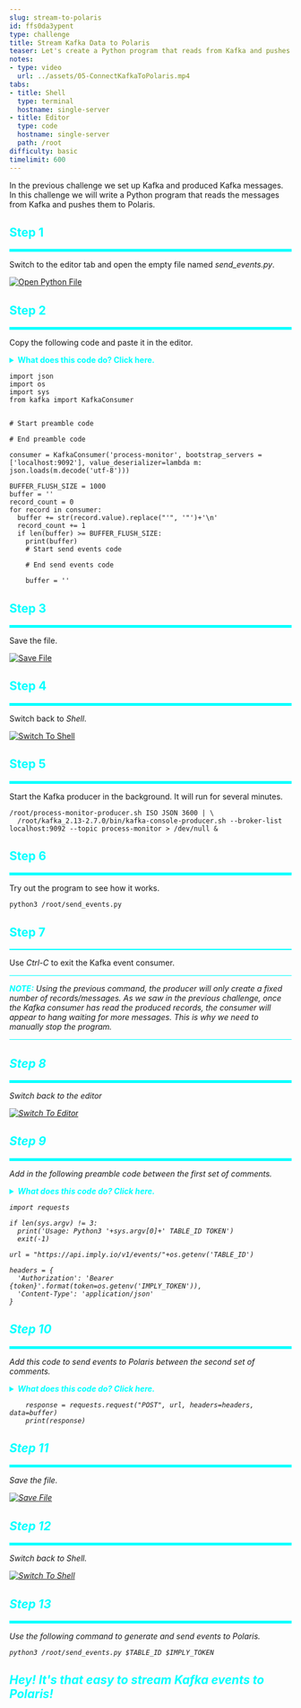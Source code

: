 ```yaml
---
slug: stream-to-polaris
id: ffs0da3ypent
type: challenge
title: Stream Kafka Data to Polaris
teaser: Let's create a Python program that reads from Kafka and pushes to Polaris
notes:
- type: video
  url: ../assets/05-ConnectKafkaToPolaris.mp4
tabs:
- title: Shell
  type: terminal
  hostname: single-server
- title: Editor
  type: code
  hostname: single-server
  path: /root
difficulty: basic
timelimit: 600
---
```


In the previous challenge we set up Kafka and produced Kafka messages.
In this challenge we will write a Python program that reads the messages from Kafka and pushes them to Polaris.

<h2 style="color:cyan">Step 1</h2><hr style="color:cyan;background-color:cyan;height:5px">

Switch to the editor tab and open the empty file named <i>send_events.py</i>.

<a href="#img-3">
  <img alt="Open Python File" src="../assets/OpenPythonFile.png" />
</a>
<a href="#" class="lightbox" id="img-3">
  <img alt="Open Python File" src="../assets/OpenPythonFile.png" />
</a>

<h2 style="color:cyan">Step 2</h2><hr style="color:cyan;background-color:cyan;height:5px">

Copy the following code and paste it in the editor.

<details>
  <summary style="color:cyan"><b>What does this code do? Click here.</b></summary>
<hr style="color:cyan">
We could send every record to Polaris as soon as it is generated, but that might cause a lot of overhead that we can avoid with buffering.
This code demonstrates buffering by reading and buffering records (until at least 1000 characters are in the buffer) and then printing them out to the terminal.
<br>
You can ignore the comments for now - they are there to help us know where to paste the code in the next step.
<hr style="color:cyan">
</details>

```
import json
import os
import sys
from kafka import KafkaConsumer


# Start preamble code

# End preamble code

consumer = KafkaConsumer('process-monitor', bootstrap_servers = ['localhost:9092'], value_deserializer=lambda m: json.loads(m.decode('utf-8')))

BUFFER_FLUSH_SIZE = 1000
buffer = ''
record_count = 0
for record in consumer:
  buffer += str(record.value).replace("'", '"')+'\n'
  record_count += 1
  if len(buffer) >= BUFFER_FLUSH_SIZE:
    print(buffer)
    # Start send events code

    # End send events code

    buffer = ''
```

<h2 style="color:cyan">Step 3</h2><hr style="color:cyan;background-color:cyan;height:5px">

Save the file.

<a href="#img-4">
  <img alt="Save File" src="../assets/SaveFile.png" />
</a>
<a href="#" class="lightbox" id="img-4">
  <img alt="Save File" src="../assets/SaveFile.png" />
</a>

<h2 style="color:cyan">Step 4</h2><hr style="color:cyan;background-color:cyan;height:5px">

Switch back to _Shell_.

<a href="#img-5">
  <img alt="Switch To Shell" src="../assets/SwitchToShell.png" />
</a>
<a href="#" class="lightbox" id="img-5">
  <img alt="Switch To Shell" src="../assets/SwitchToShell.png" />
</a>

<h2 style="color:cyan">Step 5</h2><hr style="color:cyan;background-color:cyan;height:5px">

Start the Kafka producer in the background.
It will run for several minutes.

```
/root/process-monitor-producer.sh ISO JSON 3600 | \
  /root/kafka_2.13-2.7.0/bin/kafka-console-producer.sh --broker-list localhost:9092 --topic process-monitor > /dev/null &
```

<h2 style="color:cyan">Step 6</h2><hr style="color:cyan;background-color:cyan;height:5px">

Try out the program to see how it works.

```
python3 /root/send_events.py
```

<h2 style="color:cyan">Step 7</h2><hr style="color:cyan;background-color:cyan;height:2px">

Use _Ctrl-C_ to exit the Kafka event consumer.

<hr style="background-color:cyan">
<p><span style="color:cyan"><strong><em>NOTE:</em></strong></span>
<i>Using the previous command, the producer will only create a fixed number of records/messages.
As we saw in the previous challenge, once the Kafka consumer has read the produced records, the consumer will appear to hang waiting for more messages.
This is why we need to manually stop the program.
<hr style="background-color:cyan">

<h2 style="color:cyan">Step 8</h2><hr style="color:cyan;background-color:cyan;height:5px">

Switch back to the editor

<a href="#img-5">
  <img alt="Switch To Editor" src="../assets/SwitchToEditor.png" />
</a>
<a href="#" class="lightbox" id="img-5">
  <img alt="Switch To Editor" src="../assets/SwitchToEditor.png" />
</a>

<h2 style="color:cyan">Step 9</h2><hr style="color:cyan;background-color:cyan;height:5px">

Add in the following preamble code between the first set of comments.

<details>
  <summary style="color:cyan"><b>What does this code do? Click here.</b></summary>
<hr style="color:cyan">
This code performs some one-time intial processing including:
<ul>
<li>Importing the <i>requests</i> library, which is necessary for sending events using http</li>
<li>Does a sanity check of the commandline arguments</li>
<li>Sets up the URL we will use to send events to Polaris</li>
<li>Creates the headers we will use for sending events to Polaris</li>
</ul>
<hr style="color:cyan">
</details>

```
import requests

if len(sys.argv) != 3:
  print('Usage: Python3 '+sys.argv[0]+' TABLE_ID TOKEN')
  exit(-1)

url = "https://api.imply.io/v1/events/"+os.getenv('TABLE_ID')

headers = {
  'Authorization': 'Bearer {token}'.format(token=os.getenv('IMPLY_TOKEN')),
  'Content-Type': 'application/json'
}
```

<h2 style="color:cyan">Step 10</h2><hr style="color:cyan;background-color:cyan;height:5px">

Add this code to send events to Polaris between the second set of comments.

<details>
  <summary style="color:cyan"><b>What does this code do? Click here.</b></summary>
<hr style="color:cyan">
This code sends the events to Polaris and prints the response.
<hr style="color:cyan">
</details>

```
    response = requests.request("POST", url, headers=headers, data=buffer)
    print(response)
```

<h2 style="color:cyan">Step 11</h2><hr style="color:cyan;background-color:cyan;height:5px">

Save the file.

<a href="#img-11">
  <img alt="Save File" src="../assets/SaveFile.png" />
</a>
<a href="#" class="lightbox" id="img-11">
  <img alt="Save File" src="../assets/SaveFile.png" />
</a>

<h2 style="color:cyan">Step 12</h2><hr style="color:cyan;background-color:cyan;height:5px">

Switch back to _Shell_.

<a href="#img-12">
  <img alt="Switch To Shell" src="../assets/SwitchToShell.png" />
</a>
<a href="#" class="lightbox" id="img-12">
  <img alt="Switch To Shell" src="../assets/SwitchToShell.png" />
</a>

<h2 style="color:cyan">Step 13</h2><hr style="color:cyan;background-color:cyan;height:5px">

Use the following command to generate and send events to Polaris.

```
python3 /root/send_events.py $TABLE_ID $IMPLY_TOKEN
```

<h2 style="color:cyan">Hey! It's that easy to stream Kafka events to Polaris!</h2>

<style type="text/css" rel="stylesheet">
.lightbox { display: none; position: fixed; justify-content: center; align-items: center; z-index: 999; top: 0; left: 0; right: 0; bottom: 0; padding: 1rem; background: rgba(0, 0, 0, 0.8); }
.lightbox:target { display: flex; }
.lightbox img { max-height: 100% }
.thumbnail:hover {
    position:fixed;
    top:-25px;
    left:-35px;
    width:500px;
    height:auto;
    display:block;
    z-index:999;
}
</style>
